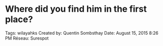 # Where did you find him in the first place?

Tags: wilayahks
Created by: Quentin Sombsthay
Date: August 15, 2015 8:26 PM
Réseau: Surespot